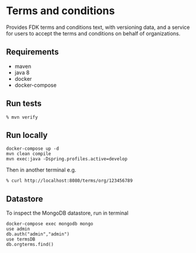 # Terms and conditions
Provides FDK terms and conditions text, with versioning data, and a service for users to accept the terms and conditions on behalf of organizations.

## Requirements
- maven
- java 8
- docker
- docker-compose

## Run tests
```
% mvn verify
```

## Run locally
```
docker-compose up -d
mvn clean compile
mvn exec:java -Dspring.profiles.active=develop
```

Then in another terminal e.g.
```
% curl http://localhost:8080/terms/org/123456789
```

## Datastore
To inspect the MongoDB datastore, run in terminal
```
docker-compose exec mongodb mongo
use admin
db.auth("admin","admin")
use termsDB
db.orgterms.find()
```